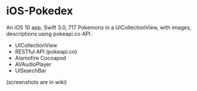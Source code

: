 # iOS-Pokedex
An iOS 10 app, Swift 3.0, 717 Pokemons in a UICollectionView, with images, descriptions using pokeapi.co API.

- UICollectionView
- RESTful API (pokeapi.co)
- Alamofire Cocoapod
- AVAudioPlayer
- UISearchBar

(screenshots are in wiki)